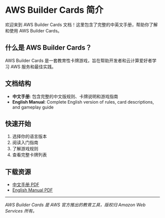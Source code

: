 # AWS Builder Cards 简介

欢迎来到 AWS Builder Cards 文档！这里包含了完整的中英文手册，帮助你了解和使用 AWS Builder Cards。

## 什么是 AWS Builder Cards？

AWS Builder Cards 是一套教育性卡牌游戏，旨在帮助开发者和云计算爱好者学习 AWS 服务和最佳实践。

## 文档结构

- **中文手册**: 包含完整的中文版规则、卡牌说明和游戏指南
- **English Manual**: Complete English version of rules, card descriptions, and gameplay guide

## 快速开始

1. 选择你的语言版本
2. 阅读入门指南
3. 了解游戏规则
4. 查看完整卡牌列表

## 下载资源

- [中文手册 PDF](./zh/aws-builder-cards-zh.pdf)
- [English Manual PDF](./en/aws-builder-cards-en.pdf)

---

*AWS Builder Cards 是 AWS 官方推出的教育工具，版权归 Amazon Web Services 所有。*
